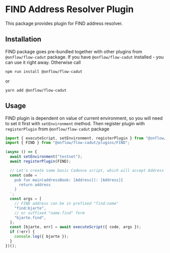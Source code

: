 # FIND Address Resolver Plugin

This package provides plugin for FIND address resolver.

## Installation

FIND package goes pre-bundled together with other plugins from `@onflow/flow-cadut` package.
If you have `@onflow/flow-cadut` installed - you can use it right away.
Otherwise call

```shell
npm run install @onflow/flow-cadut
```

or

```shell
yarn add @onflow/flow-cadut
```

## Usage

FIND plugin is dependent on value of current environment, so you will need to set it first with `setEnvironment` method.
Then register plugin with `registerPlugin` from `@onflow/flow-cadut` package

```javascript
import { executeScript, setEnvironment, registerPlugin } from "@onflow/flow-cadut";
import { FIND } from "@onflow/flow-cadut/plugins/FIND";

(async () => {
  await setEnvironment("testnet");
  await registerPlugin(FIND);

  // Let's create some basic Cadence script, which will accept Address argument and return it's value
  const code = `
    pub fun main(addressBook: [Address]): [Address]{
      return address
    }
  `;
  const args = [
    // FIND address can be in prefixed "find:name"
    "find:bjarte",
    // or suffixed "name.find" form
    "bjarte.find",
  ];
  const [bjarte, err] = await executeScript({ code, args });
  if (!err) {
    console.log({ bjarte });
  }
})();
```
